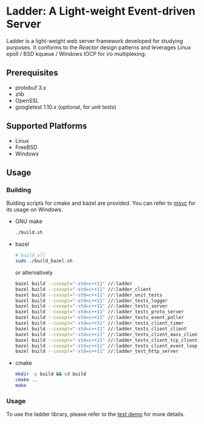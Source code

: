 # Ladder: A Light-weight Event-driven Server

Ladder is a light-weight web server framework developed for studying purposes. It conforms to the _Reactor_ design patterns and leverages Linux epoll / BSD kqueue / Windows IOCP for i/o multiplexing.

## Prerequisites
* protobuf 3.x
* zlib
* OpenSSL
* googletest 1.10.x (optional, for unit tests)

## Supported Platforms
* Linux
* FreeBSD
* Windows

## Usage
### Building

Buiding scripts for cmake and bazel are provided. You can refer to [msvc](msvc) for its usage on Windows.

* GNU make

  ```sh
  ./build.sh
  ```

* bazel
  
  ```sh
  # build all
  sudo ./build_bazel.sh
  ```

  or alternatively

  ```sh
  bazel build --cxxopt="-std=c++11" //:ladder
  bazel build --cxxopt="-std=c++11" //:ladder_client
  bazel build --cxxopt="-std=c++11" //:ladder_unit_tests
  bazel build --cxxopt="-std=c++11" //:ladder_tests_logger
  bazel build --cxxopt="-std=c++11" //:ladder_tests_server
  bazel build --cxxopt="-std=c++11" //:ladder_tests_proto_server
  bazel build --cxxopt="-std=c++11" //:ladder_tests_event_poller
  bazel build --cxxopt="-std=c++11" //:ladder_tests_client_timer
  bazel build --cxxopt="-std=c++11" //:ladder_tests_client_client
  bazel build --cxxopt="-std=c++11" //:ladder_tests_client_mass_clients
  bazel build --cxxopt="-std=c++11" //:ladder_tests_client_tcp_client
  bazel build --cxxopt="-std=c++11" //:ladder_tests_client_event_loop_thread
  bazel build --cxxopt="-std=c++11" //:ladder_test_http_server
  ```

* cmake

  ```sh
  mkdir -p build && cd build
  cmake ..
  make
  ```

### Usage
To use the ladder library, please refer to the [test demo](tests/server) for more details.
